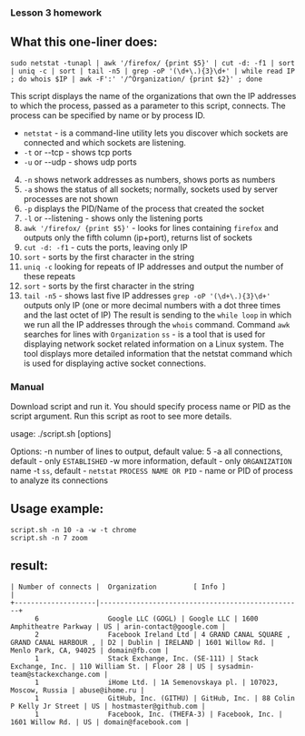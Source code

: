 ### Lesson 3 homework

## What this one-liner does:
```
sudo netstat -tunapl | awk '/firefox/ {print $5}' | cut -d: -f1 | sort | uniq -c | sort | tail -n5 | grep -oP '(\d+\.){3}\d+' | while read IP ; do whois $IP | awk -F':' '/^Organization/ {print $2}' ; done
```

This script displays the name of the organizations that own the IP addresses to which the process, 
passed as a parameter to this script, connects. The process can be specified by name or by process ID.
- `netstat` - is a command-line utility lets you discover which sockets are connected and which sockets are listening.
- `-t` or --tcp - shows tcp ports
- `-u` or --udp - shows udp ports
4) `-n` shows network addresses as numbers, shows ports as numbers
5) `-a` shows the status of all sockets; normally, sockets used by server processes are not shown
6) `-p` displays the PID/Name of the process that created the socket
7) `-l` or --listening - shows only the listening ports
8) `awk '/firefox/ {print $5}'`  - looks for lines containing `firefox` and outputs only the fifth column (ip+port), returns list of sockets
9) `cut -d: -f1` - cuts the ports, leaving only IP
10) `sort` - sorts by the first character in the string
11) `uniq -c` looking for repeats of IP addresses and output the number of these repeats
12) `sort` - sorts by the first character in the string
13) `tail -n5` - shows last five IP addresses
`grep -oP '(\d+\.){3}\d+'` outputs only IP (one or more decimal numbers with a dot three times and the last octet of IP)
The result is sending to the `while loop` in which we run all the IP addresses through the `whois` command. 
Command `awk` searches for lines with `Organization` 
`ss` - is a tool that is used for displaying network socket related information on a Linux system. The tool displays
more detailed information that the netstat command which is used for displaying active socket connections.

### Manual
Download script and run it. You should specify process name or PID as the script argument. Run this script as root to see more details.

usage:
./script.sh [options] <process>

Options:
-n  <number>          number of lines to output, default value: 5
-a                    all connections, default - only `ESTABLISHED`
-w                    more information, default - only `ORGANIZATION` name
-t                    `ss`, default - `netstat`
<process>             `PROCESS NAME OR PID` - name or PID of process to analyze its connections


## Usage example:

```
script.sh -n 10 -a -w -t chrome
script.sh -n 7 zoom
```
## result:
```
| Number of connects |  Organization         [ Info ]                  | 
+--------------------|--------------------------------------------------+
      6                 Google LLC (GOGL) | Google LLC | 1600 Amphitheatre Parkway | US | arin-contact@google.com |
      2                 Facebook Ireland Ltd | 4 GRAND CANAL SQUARE , GRAND CANAL HARBOUR , | D2 | Dublin | IRELAND | 1601 Willow Rd. | Menlo Park, CA, 94025 | domain@fb.com |
      1                 Stack Exchange, Inc. (SE-111) | Stack Exchange, Inc. | 110 William St. | Floor 28 | US | sysadmin-team@stackexchange.com |
      1                 iHome Ltd. | 1A Semenovskaya pl. | 107023, Moscow, Russia | abuse@ihome.ru |
      1                 GitHub, Inc. (GITHU) | GitHub, Inc. | 88 Colin P Kelly Jr Street | US | hostmaster@github.com |
      1                 Facebook, Inc. (THEFA-3) | Facebook, Inc. | 1601 Willow Rd. | US | domain@facebook.com |

```

